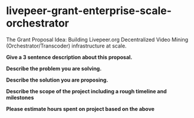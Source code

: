 # livepeer-grant-enterprise-scale-orchestrator
The Grant Proposal Idea: Building Livepeer.org Decentralized Video Mining (Orchestrator/Transcoder) infrastructure at scale.


**Give a 3 sentence description about this proposal.**

**Describe the problem you are solving.** 

**Describe the solution you are proposing.** 

**Describe the scope of the project including a rough timeline and milestones** 

**Please estimate hours spent on project based on the above** 
